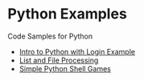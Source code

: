 # Python Examples
Code Samples for Python

* [Intro to Python with Login Example](https://github.com/EN10/Python/tree/master/Login)
* [List and File Processing](https://github.com/EN10/Python/tree/master/Lists%26Files)
* [Simple Python Shell Games](https://github.com/EN10/Python/tree/master/Games)

